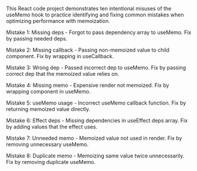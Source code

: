 This React code project demonstrates ten intentional misuses of the useMemo hook to practice identifying and fixing common mistakes when optimizing performance with memoization.

Mistake 1: Missing deps - Forgot to pass dependency array to useMemo. Fix by passing needed deps.

Mistake 2: Missing callback - Passing non-memoized value to child component. Fix by wrapping in useCallback.

Mistake 3: Wrong dep - Passed incorrect dep to useMemo. Fix by passing correct dep that the memoized value relies on.

Mistake 4: Missing memo - Expensive render not memoized. Fix by wrapping component in useMemo.

Mistake 5: useMemo usage - Incorrect useMemo callback function. Fix by returning memoized value directly.

Mistake 6: Effect deps - Missing dependencies in useEffect deps array. Fix by adding values that the effect uses.

Mistake 7: Unneeded memo - Memoized value not used in render. Fix by removing unnecessary useMemo.

Mistake 8: Duplicate memo - Memoizing same value twice unnecessarily. Fix by removing duplicate useMemo.

